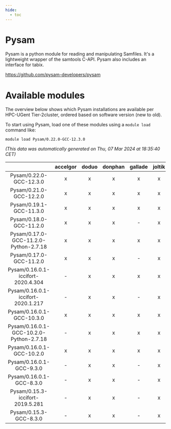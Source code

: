 ```yaml
---
hide:
  - toc
---
```


Pysam
=====


Pysam is a python module for reading and manipulating Samfiles. It's a lightweight wrapper of the samtools C-API. Pysam also includes an interface for tabix.

https://github.com/pysam-developers/pysam
# Available modules


The overview below shows which Pysam installations are available per HPC-UGent Tier-2cluster, ordered based on software version (new to old).

To start using Pysam, load one of these modules using a `module load` command like:

```shell
module load Pysam/0.22.0-GCC-12.3.0
```

*(This data was automatically generated on Thu, 07 Mar 2024 at 18:35:40 CET)*  

| |accelgor|doduo|donphan|gallade|joltik|skitty|
| :---: | :---: | :---: | :---: | :---: | :---: | :---: |
|Pysam/0.22.0-GCC-12.3.0|x|x|x|x|x|x|
|Pysam/0.21.0-GCC-12.2.0|x|x|x|x|x|x|
|Pysam/0.19.1-GCC-11.3.0|x|x|x|x|x|x|
|Pysam/0.18.0-GCC-11.2.0|x|x|x|-|x|x|
|Pysam/0.17.0-GCC-11.2.0-Python-2.7.18|x|x|x|x|x|x|
|Pysam/0.17.0-GCC-11.2.0|x|x|x|-|x|x|
|Pysam/0.16.0.1-iccifort-2020.4.304|-|x|x|x|x|x|
|Pysam/0.16.0.1-iccifort-2020.1.217|-|x|x|-|x|x|
|Pysam/0.16.0.1-GCC-10.3.0|x|x|x|x|x|x|
|Pysam/0.16.0.1-GCC-10.2.0-Python-2.7.18|-|x|x|x|x|x|
|Pysam/0.16.0.1-GCC-10.2.0|x|x|x|x|x|x|
|Pysam/0.16.0.1-GCC-9.3.0|-|x|x|-|x|x|
|Pysam/0.16.0.1-GCC-8.3.0|-|x|x|-|x|x|
|Pysam/0.15.3-iccifort-2019.5.281|-|x|x|-|x|x|
|Pysam/0.15.3-GCC-8.3.0|-|x|x|-|x|x|

